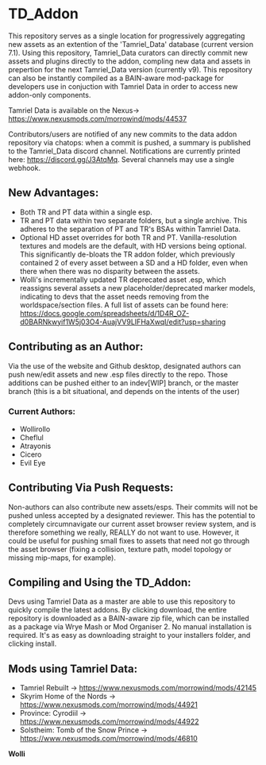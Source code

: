 # TD_Addon
This repository serves as a single location for progressively aggregating new assets as an extention of the 'Tamriel_Data' database (current version 7.1). Using this repository, Tamriel_Data curators can directly commit new assets and plugins directly to the addon, compling new data and assets in prepertion for the next Tamriel_Data version (currently v9). This repository can also be instantly compiled as a BAIN-aware mod-package for developers use in conjuction with Tamriel Data in order to access new addon-only components.

Tamriel Data is available on the Nexus-> https://www.nexusmods.com/morrowind/mods/44537

Contributors/users are notified of any new commits to the data addon repository via chatops: when a commit is pushed, a summary is published to the Tamriel_Data discord channel. Notifications are currently printed here: https://discord.gg/J3AtqMq. Several channels may use a single webhook. 



## New Advantages:
- Both TR and PT data within a single esp.
- TR and PT data within two separate folders, but a single archive. This adheres to the separation of PT and TR's BSAs within Tamriel Data.
- Optional HD asset overrides for both TR and PT. Vanilla-resolution textures and models are the default, with HD versions being optional. This significantly de-bloats the TR addon folder, which previously contained 2 of every asset between a SD and a HD folder, even when there when there was no disparity between the assets.
- Wolli's incrementally updated TR deprecated asset .esp, which reassigns several assets a new placeholder/deprecated marker models, indicating to devs that the asset needs removing from the worldspace/section files. A full list of assets can be found here: https://docs.google.com/spreadsheets/d/1D4R_OZ-d0BARNkwyif1W5j03O4-AuajVV9LIFHaXwqI/edit?usp=sharing



## Contributing as an Author:
Via the use of the website and Github desktop, designated authors can push new/edit assets and new .esp files directly to the repo. Those additions can be pushed either to an indev[WIP] branch, or the master branch (this is a bit situational, and depends on the intents of the user)

### Current Authors:
- Wollirollo
- Cheflul
- Atrayonis
- Cicero
- Evil Eye



## Contributing Via Push Requests:
Non-authors can also contribute new assets/esps. Their commits will not be pushed unless accepted by a designated reviewer. This has the potential to completely circumnavigate our current asset browser review system, and is therefore something we really, REALLY do not want to use. However, it could be useful for pushing small fixes to assets that need not go through the asset browser (fixing a collision, texture path, model topology or missing mip-maps, for example). 



## Compiling and Using the TD_Addon:
Devs using Tamriel Data as a master are able to use this repository to quickly compile the latest addons. By clicking download, the entire repository is downloaded as a BAIN-aware zip file, which can be installed as a package via Wrye Mash or Mod Organiser 2. No manual installation is required. It's as easy as downloading straight to your installers folder, and clicking install.


## Mods using Tamriel Data:
- Tamriel Rebuilt -> https://www.nexusmods.com/morrowind/mods/42145
- Skyrim Home of the Nords -> https://www.nexusmods.com/morrowind/mods/44921
- Province: Cyrodiil -> https://www.nexusmods.com/morrowind/mods/44922
- Solstheim: Tomb of the Snow Prince -> https://www.nexusmods.com/morrowind/mods/46810



**Wolli**
